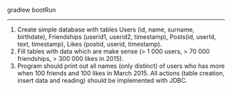 gradlew bootRun

-----------------------------

1. Create simple database with tables Users (id, name, surname, birthdate), Friendships (userid1, userid2, timestamp), Posts(id, userId, text, timestamp), Likes (postid, userid, timestamp). 
2. Fill tables with data which are make sense (> 1 000 users, > 70 000 friendships, > 300 000 likes in 2015). 
3. Program should print out all names (only distinct) of users who has more when 100 friends and 100 likes in March 2015. All actions (table creation, insert data and reading) should be implemented with JDBC.